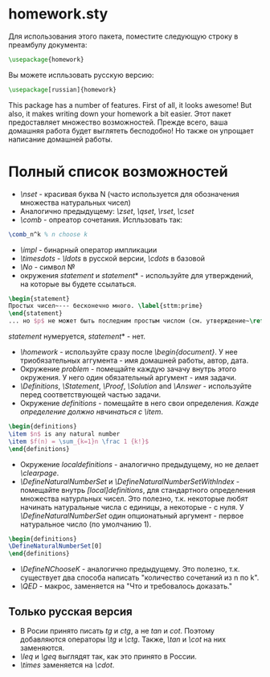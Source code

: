 # homework.sty

Для использования этого пакета, поместите следующую строку в преамбулу документа:
```tex
\usepackage{homework}
```
Вы можете испльзовать русскую версию:
```tex
\usepackage[russian]{homework}
```
This package has a number of features. First of all, it looks awesome!
But also, it makes writing down your homework a bit easier.
Этот пакет предоставляет множество возможностей. Прежде всего, ваша домашняя
работа будет выглятеть бесподобно! Но также он упрощает написание домашней работы.

# Полный список возможностей

* *\nset* - красивая буква N (часто используется для обозначения множества натуральных чисел)
* Аналогично предыдущему: *\zset*, *\qset*, *\rset*, *\cset*
* *\comb* - опреатор сочетания. Испльзовать так:
```tex
\comb_n^k % n choose k
```
* *\impl* - бинарный оператор импликации
* *\timesdots* - *\ldots* в русской версии, *\cdots* в базовой
* *\No* - символ №
* окружения *statement* и *statement*\* - используйте для утверждений, на которые вы будете ссылаться.
```tex
\begin{statement}
Простых чисел~--- бесконечно много. \label{sttm:prime}
\end{statement}
... но $p$ не может быть последним простым числом (см. утверждение~\ref{sttm:prime}).
```
*statement* нумеруется, *statement*\* - нет.
* *\homework* - используйте сразу после *\begin{document}*. У нее триобязательных аггумента - имя домашней работы, автор, дата.
* Окружение *problem* - помещайте каждую зачачу внутрь этого окружения. У него один обязательный аргумент - имя задачи.
* *\Definitions*, *\Statement*, *\Proof*, *\Solution* and *\Answer* - используйте перед соответствующей частью задачи.
* Окружение *definitions* - помещайте в него свои определения. *Кажде определение должно нвчинаться с \item*.
```tex
\begin{definitions}
\item $n$ is any natural number
\item $f(n) = \sum_{k=1}n \frac 1 {k!}$
\end{definitions}
```
* Окружение *localdefinitions* - аналогично предыдущему, но не делает *\clearpage*.
* *\DefineNaturalNumberSet* и *\DefineNaturalNumberSetWithIndex* - помещайте внутрь *[local]definitions*, для стандартного определения множества натурльных чисел.
Это полезно, т.к. некоторые любят начинать натуральные числа с единицы, а некоторые - с нуля. У *\DefineNaturalNumberSet* один опционатьный аргумент -
первое натуральное число (по умолчанию 1).
```tex
\begin{definitions}
\DefineNaturalNumberSet[0]
\end{definitions}
```
* *\DefineNChooseK* - аналогично предыдущему.
Это полезно, т.к. существует два способа написать "количество сочетаний из n по k".
* *\QED* - макрос, заменяется на "Что и требовалось доказать."
## Только русская версия
* В Росии принято писать *tg* и *ctg*, а не *tan* и *cot*. Поэтому добавляются операторы *\tg* и *\ctg*.
Также, *\tan* и *\cot* на них заменяются.
* *\leq* и *\geq* выглядят так, как это принято в России.
* *\times* заменяется на *\cdot*.
